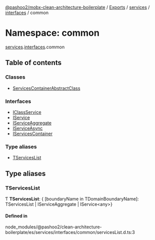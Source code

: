 [@pashoo2/mobx-clean-architecture-boilerplate](../README.md) / [Exports](../modules.md) / [services](services.md) / [interfaces](services.interfaces.md) / common

# Namespace: common

[services](services.md).[interfaces](services.interfaces.md).common

## Table of contents

### Classes

- [ServicesContainerAbstractClass](../classes/services.interfaces.common.servicescontainerabstractclass.md)

### Interfaces

- [IClassService](../interfaces/services.interfaces.common.iclassservice.md)
- [IService](../interfaces/services.interfaces.common.iservice.md)
- [IServiceAggregate](../interfaces/services.interfaces.common.iserviceaggregate.md)
- [IServiceAsync](../interfaces/services.interfaces.common.iserviceasync.md)
- [IServicesContainer](../interfaces/services.interfaces.common.iservicescontainer.md)

### Type aliases

- [TServicesList](services.interfaces.common.md#tserviceslist)

## Type aliases

### TServicesList

Ƭ **TServicesList**: { [boundaryName in TDomainBoundaryName]: TServicesList \| IServiceAggregate \| IService<any\>}

#### Defined in

node_modules/@pashoo2/clean-architecture-boilerplate/es/services/interfaces/common/servicesList.d.ts:3

